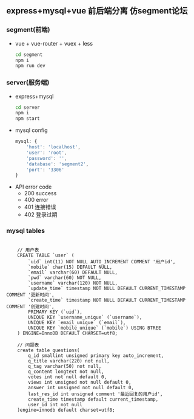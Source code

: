 ## express+mysql+vue 前后端分离 仿segment论坛

### segment(前端)
- vue + vue-router + vuex + less   
	```bash
    cd segment  
    npm i
    npm run dev

	```		


### server(服务端)
- express+mysql
	```bash
    cd server
    npm i
    npm start

	```
- mysql config
	```js
	mysql: {
        'host': 'localhost',
        'user': 'root',
        'password': '',
        'database': 'segment2',
        'port': '3306'
    }
	```	
- API error code
    - 200 success
    - 400 error  
    - 401 连接错误  
    - 402 登录过期



### mysql tables
```mysql

    // 用户表
    CREATE TABLE `user` (
        `uid` int(11) NOT NULL AUTO_INCREMENT COMMENT '用户id',
        `mobile` char(15) DEFAULT NULL,
        `email` varchar(60) DEFAULT NULL,
        `pwd` varchar(60) NOT NULL,
        `username` varchar(120) NOT NULL,
        `update_time` timestamp NOT NULL DEFAULT CURRENT_TIMESTAMP COMMENT '更新时间',
        `create_time` timestamp NOT NULL DEFAULT CURRENT_TIMESTAMP COMMENT '创建时间',
        PRIMARY KEY (`uid`),
        UNIQUE KEY `username_unique` (`username`),
        UNIQUE KEY `email_unique` (`email`),
        UNIQUE KEY `mobile_unique` (`mobile`) USING BTREE
    ) ENGINE=InnoDB DEFAULT CHARSET=utf8;

    // 问题表
    create table questions(
        q_id smallint unsigned primary key auto_increment,
        q_title varchar(220) not null,
        q_tag varchar(50) not null,
        q_content longtext not null,
        votes int not null default 0,
        views int unsigned not null default 0,
        answer int unsigned not null default 0,
        last_res_id int unsigned comment '最近回复的用户id',
        create_time timestamp default current_timestamp,
        user_id int not null
    )engine=innodb default charset=utf8;
   
```